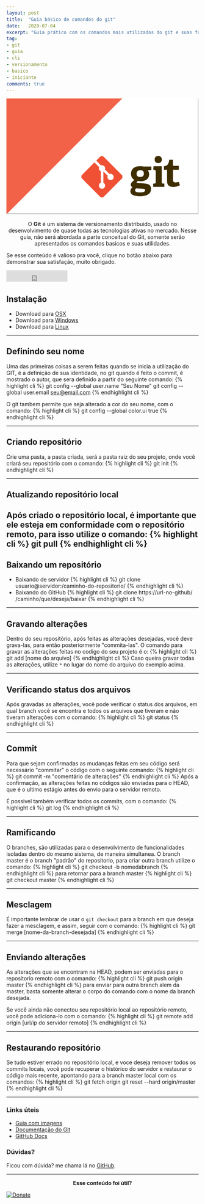 ```yaml
---
layout: post
title:  "Guia básico de comandos do git"
date:   2020-07-04
excerpt: "Guia prático com os comandos mais utilizados do git e suas funcionalidades."
tag:
- git 
- guia
- cli
- versionamento
- basico
- iniciante
comments: true
---
```


![Homepage](/../assets/img/git-logo.png)    
    
<center>O <b>Git</b> é um sistema de versionamento distribuido, usado no desenvolvimento de quase todas as tecnologias ativas no mercado. Nesse guia, não será abordada a parte conceitual do Git, somente serão apresentados os comandos basicos e suas utilidades.</center>
     
 Se esse conteúdo é valioso pra você, clique no botão abaixo para demonstrar sua satisfação, muito obrigado.

<iframe src="https://ghbtns.com/github-btn.html?user=rodrigosantucci/rodrigosantucci.github.io&repo=&type=star&count=true&size=large" frameborder="0" scrolling="0" width="160px" height="30px"></iframe>    
      
## Instalação
* Download para [OSX](https://git-scm.com/download/mac)
* Download para [Windows](https://gitforwindows.org)
* Download para [Linux](https://git-scm.com/download/linux)

  

---
## Definindo seu nome
Uma das primeiras coisas a serem feitas quando se inicia a utilização do GIT, é a definição de sua identidade, no git quando é feito o commit, é mostrado o autor, que sera definido a partir do seguinte comando:
 {% highlight cli %}
 git config --global user.name "Seu Nome"
 git config --global user.email seu@email.com
 {% endhighlight cli %}
 
O git tambem permite que seja alterado a cor do seu nome, com o comando:
 {% highlight cli %}
 git config --global color.ui true
 {% endhighlight cli %}  

---

## Criando repositório
Crie uma pasta, a pasta criada, será a pasta raiz do seu projeto, onde você criará seu repositório com o comando: 
  {% highlight cli %}
  git init
  {% endhighlight cli %}


---
## Atualizando repositório local
Após criado o repositório local, é importante que ele esteja em conformidade com o repositório remoto, para isso utilize o comando:
  {% highlight cli %}
  git pull
  {% endhighlight cli %}
---
## Baixando um repositório
* Baixando de servidor
  {% highlight cli %}
  git clone usuario@servidor:/caminho-do-repositorio/
  {% endhighlight cli %}
* Baixando do GitHub
  {% highlight cli %}
  git clone https://url-no-github/ /caminho/que/deseja/baixar
  {% endhighlight cli %} 

---
## Gravando alterações
Dentro do seu repositório, após feitas as alterações desejadas, você deve grava-las, para então posteriormente "commita-las". O comando para gravar as alterações feitas no codigo do seu projeto é o:
  {% highlight cli %}
  git add [nome do arquivo]
  {% endhighlight cli %} 
Caso queira gravar todas as alterações, utilize `*` no lugar do nome do arquivo do exemplo acima.

---
## Verificando status dos arquivos
Após gravadas as alterações, você pode verificar o status dos arquivos, em qual branch você se encontra e todos os arquivos que tiveram e não tiveram alterações com o comando:
{% highlight cli %}
git status
{% endhighlight cli %} 

---
## Commit
Para que sejam confirmadas as mudanças feitas em seu código será necessário "commitar" o código com o seguinte comando:
{% highlight cli %}
git commit -m "comentário de alterações"
{% endhighlight cli %}
Após a confirmação, as alterações feitas no códigos são enviadas para o HEAD, que é o ultimo estágio antes do envio para o servidor remoto.

É possivel também verificar todos os commits, com o comando:
{% highlight cli %}
git log
{% endhighlight cli %}

---
## Ramificando 
O branches, são utilizadas para o desenvolvimento de funcionalidades isoladas dentro do mesmo sistema, de maneira simultanea. O branch master é o branch "padrão" do repositorio, para criar outra branch utilize o comando:
{% highlight cli %}
git checkout -b nomedabranch
{% endhighlight cli %}
para retornar para a branch master
{% highlight cli %}
git checkout master
{% endhighlight cli %}

---
## Mesclagem
É importante lembrar de usar o `git checkout` para a branch em que deseja fazer a mesclagem, e assim, seguir com o comando: 
{% highlight cli %}
git merge [nome-da-branch-desejada]
{% endhighlight cli %}


---

## Enviando alterações 
As alterações que se encontram na HEAD, podem ser enviadas para o repositorio remoto com o comando:
{% highlight cli %}
git push origin master
{% endhighlight cli %}
para enviar para outra branch alem da master, basta somente alterar o corpo do comando com o nome da branch desejada.

Se você ainda não conectou seu repositório local ao repositório remoto, você pode adiciona-lo com o comando:
{% highlight cli %}
git remote add origin [url/ip do servidor remoto]
{% endhighlight cli %}

---
## Restaurando repositório
Se tudo estiver errado no repositório local, e voce deseja remover todos os commits locais, você pode recuperar o histórico do servidor e restaurar o código mais recente, apontando para a branch master local com os comandos:
{% highlight cli %}
git fetch origin
git reset --hard origin/master
{% endhighlight cli %}

---

### Links úteis
* [Guia com imagens](https://marklodato.github.io/visual-git-guide/index-en.html)
* [Documentação do Git](https://git-scm.com/book/pt-br/v2)
* [GitHub Docs](https://docs.github.com/en)

### Dúvidas?
Ficou com dúvida? me chama lá no [GitHub](https://github.com/rodrigosantucci/).

---

<center><b>Esse conteúdo foi útil?</b></center>

[![Donate](https://img.shields.io/badge/paypal-donate-blue.svg)](https://www.paypal.com/cgi-bin/webscr?cmd=_s-xclick&hosted_button_id=2X9NF2H8CTTU4&source=url)

